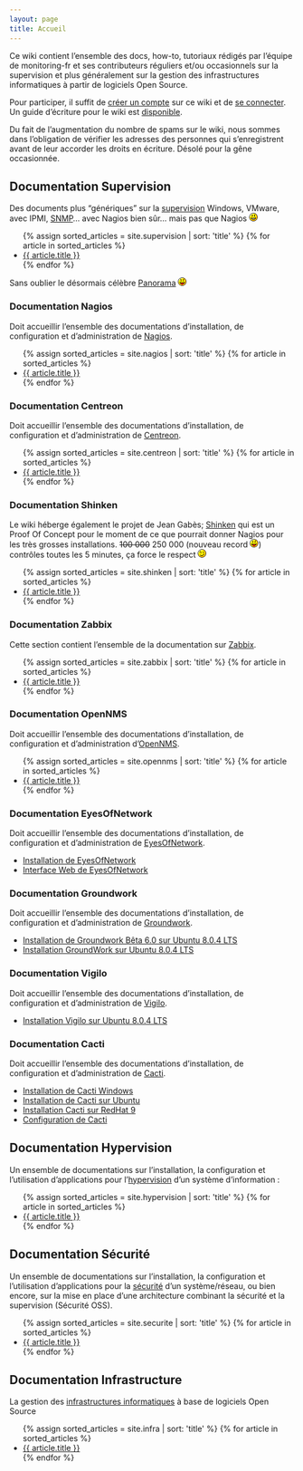 ```yaml
---
layout: page
title: Accueil
---
```


Ce wiki contient l’ensemble des docs, how-to, tutoriaux rédigés par l’équipe de monitoring-fr et ses contributeurs réguliers et/ou occasionnels sur la supervision et plus généralement sur la gestion des infrastructures informatiques à partir de logiciels Open Source.

Pour participer, il suffit de [créer un compte](start@do=register.html "http://wiki.monitoring-fr.org/start?do=register") sur ce wiki et de [se connecter](start@do=login.html "http://wiki.monitoring-fr.org/start?do=login"). Un guide d’écriture pour le wiki est [disponible](http://wiki.monitoring-fr.org/wiki/syntax "wiki:syntax").

Du fait de l’augmentation du nombre de spams sur le wiki, nous sommes dans l’obligation de vérifier les adresses des personnes qui s’enregistrent avant de leur accorder les droits en écriture. Désolé pour la gêne occasionnée.

## Documentation Supervision

Des documents plus “génériques” sur la [supervision](supervision/start.html "supervision:start") Windows, VMware, avec IPMI, [SNMP](supervision/snmp.html "supervision:snmp")… avec Nagios bien sûr… mais pas que Nagios ![=)](lib/images/smileys/icon_smile2.gif)

<ul class="collection">
{% assign sorted_articles = site.supervision | sort: 'title' %}
{% for article in sorted_articles %}
    <li class="collection-item"><a href="{{ article.url }}">{{ article.title }}</a></li>
{% endfor %}
</ul>

Sans oublier le désormais célèbre
[Panorama](supervision/links.html "supervision:links")
![:-P](lib/images/smileys/icon_razz.gif)

### Documentation Nagios

Doit accueillir l’ensemble des documentations d’installation, de configuration et d’administration de [Nagios](nagios/start.html "nagios:start").

<ul class="collection">
{% assign sorted_articles = site.nagios | sort: 'title' %}
{% for article in sorted_articles %}
    <li class="collection-item"><a href="{{ article.url }}">{{ article.title }}</a></li>
{% endfor %}
</ul>

### Documentation Centreon

Doit accueillir l’ensemble des documentations d’installation, de configuration et d’administration de [Centreon](centreon/start.html "centreon:start").

<ul class="collection">
{% assign sorted_articles = site.centreon | sort: 'title' %}
{% for article in sorted_articles %}
    <li class="collection-item"><a href="{{ article.url }}">{{ article.title }}</a></li>
{% endfor %}
</ul>

### Documentation Shinken

Le wiki héberge également le projet de Jean Gabès; [Shinken](shinken/start.html "shinken:start") qui est un Proof Of Concept pour le moment de ce que pourrait donner Nagios pour les très grosses installations. ~~100 000~~ 250 000 (nouveau record ![:-P](lib/images/smileys/icon_razz.gif)) contrôles toutes les 5 minutes, ça force le respect ![;-)](lib/images/smileys/icon_wink.gif)

<ul class="collection">
{% assign sorted_articles = site.shinken | sort: 'title' %}
{% for article in sorted_articles %}
    <li class="collection-item"><a href="{{ article.url }}">{{ article.title }}</a></li>
{% endfor %}
</ul>

### Documentation Zabbix

Cette section contient l’ensemble de la documentation sur [Zabbix](zabbix/start.html "zabbix:start").

<ul class="collection">
{% assign sorted_articles = site.zabbix | sort: 'title' %}
{% for article in sorted_articles %}
    <li class="collection-item"><a href="{{ article.url }}">{{ article.title }}</a></li>
{% endfor %}
</ul>

### Documentation OpenNMS

Doit accueillir l’ensemble des documentations d’installation, de configuration et d’administration d’[OpenNMS](opennms/start.html "opennms:start").

<ul class="collection">
{% assign sorted_articles = site.opennms | sort: 'title' %}
{% for article in sorted_articles %}
    <li class="collection-item"><a href="{{ article.url }}">{{ article.title }}</a></li>
{% endfor %}
</ul>

### Documentation EyesOfNetwork

Doit accueillir l’ensemble des documentations d’installation, de configuration et d’administration de [EyesOfNetwork](eyesofnetwork/start.html "eyesofnetwork:start").

-   [Installation de
    EyesOfNetwork](eyesofnetwork/eyesofnetwork-iso-install.html "eyesofnetwork:eyesofnetwork-iso-install")
-   [Interface Web de
    EyesOfNetwork](eyesofnetwork/eyesofnetwork-interface.html "eyesofnetwork:eyesofnetwork-interface")

### Documentation Groundwork

Doit accueillir l’ensemble des documentations d’installation, de configuration et d’administration de [Groundwork](groundwork/start.html "groundwork:start").

-   [Installation de Groundwork Bêta 6.0 sur Ubuntu 8.0.4
    LTS](groundwork/groundwork6.0-install-ubuntu.html "groundwork:groundwork6.0-install-ubuntu")
-   [Installation GroundWork sur Ubuntu 8.0.4
    LTS](groundwork/groundwork-ubuntu-install.html "groundwork:groundwork-ubuntu-install")

### Documentation Vigilo

Doit accueillir l’ensemble des documentations d’installation, de
configuration et d’administration de
[Vigilo](vigilo/start.html "vigilo:start").

-   [Installation Vigilo sur Ubuntu 8.0.4
    LTS](vigilo/vigilo-ubuntu-install.html "vigilo:vigilo-ubuntu-install")

### Documentation Cacti

Doit accueillir l’ensemble des documentations d’installation, de configuration et d’administration de [Cacti](cacti/start.html "cacti:start").

-   [Installation de Cacti
    Windows](cacti/windows-install.html "cacti:windows-install")
-   [Installation de Cacti sur
    Ubuntu](cacti/ubuntu-install.html "cacti:ubuntu-install")
-   [Installation Cacti sur RedHat
    9](cacti/redhat-install.html "cacti:redhat-install")
-   [Configuration de
    Cacti](cacti/configuration.html "cacti:configuration")

## Documentation Hypervision

Un ensemble de documentations sur l’installation, la configuration et l’utilisation d’applications pour l’[hypervision](hypervision/start.html "hypervision:start") d’un système d’information :

<ul class="collection">
{% assign sorted_articles = site.hypervision | sort: 'title' %}
{% for article in sorted_articles %}
    <li class="collection-item"><a href="{{ article.url }}">{{ article.title }}</a></li>
{% endfor %}
</ul>

## Documentation Sécurité

Un ensemble de documentations sur l’installation, la configuration et l’utilisation d’applications pour la [sécurité](securite/start.html "securite:start") d’un système/réseau, ou bien encore, sur la mise en place d’une architecture combinant la sécurité et la supervision (Sécurité OSS).

<ul class="collection">
{% assign sorted_articles = site.securite | sort: 'title' %}
{% for article in sorted_articles %}
    <li class="collection-item"><a href="{{ article.url }}">{{ article.title }}</a></li>
{% endfor %}
</ul>

## Documentation Infrastructure

La gestion des [infrastructures informatiques](/infra/ "Gestion des infrastructures") à base de logiciels Open Source

<ul class="collection">
{% assign sorted_articles = site.infra | sort: 'title' %}
{% for article in sorted_articles %}
    <li class="collection-item"><a href="{{ article.url }}">{{ article.title }}</a></li>
{% endfor %}
</ul>